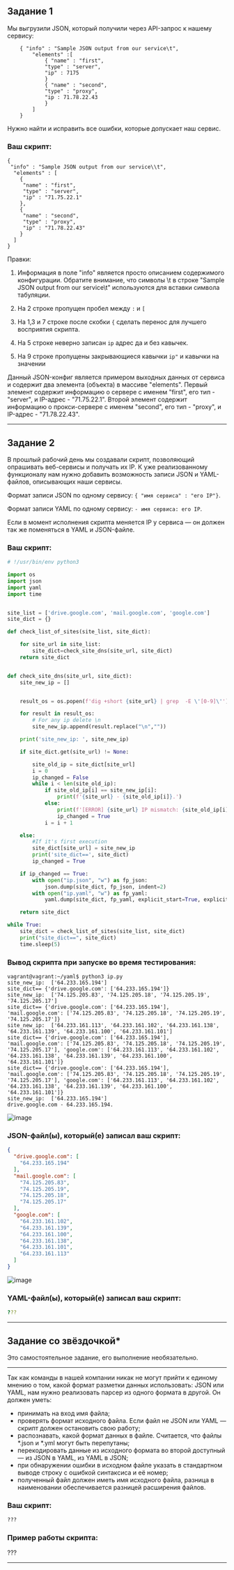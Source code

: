 
## Задание 1

Мы выгрузили JSON, который получили через API-запрос к нашему сервису:

```
    { "info" : "Sample JSON output from our service\t",
        "elements" :[
            { "name" : "first",
            "type" : "server",
            "ip" : 7175 
            }
            { "name" : "second",
            "type" : "proxy",
            "ip : 71.78.22.43
            }
        ]
    }
```
  Нужно найти и исправить все ошибки, которые допускает наш сервис.

### Ваш скрипт:

```
{
 "info" : "Sample JSON output from our service\\t",
  "elements" : [
    {
     "name" : "first",
     "type" : "server",
     "ip" : "71.75.22.1" 
    },
    {
     "name" : "second",
     "type" : "proxy",
     "ip" : "71.78.22.43"
    }
  ]
}
```
Правки:
1) Информация в поле "info" является просто описанием содержимого конфигурации. Обратите внимание, что символы \t в строке "Sample JSON output from our service\\t" используются для вставки символа табуляции.

2) На 2 строке пропущен пробел между `:` и `[` 

3) На 1,3 и 7 строке после скобки `{` сделать перенос для лучшего восприятия скрипта.

4) На 5 строке неверно записан `ip` адрес да и без кавычек.

5) На 9 строке пропущены закрывающиеся кавычки `ip"` и кавычки на значении

Данный JSON-конфиг является примером выходных данных от сервиса и содержит два элемента (объекта) в массиве "elements". Первый элемент содержит информацию о сервере с именем "first", его тип - "server", и IP-адрес - "71.75.22.1". Второй элемент содержит информацию о прокси-сервере с именем "second", его тип - "proxy", и IP-адрес - "71.78.22.43".

---

## Задание 2

В прошлый рабочий день мы создавали скрипт, позволяющий опрашивать веб-сервисы и получать их IP. К уже реализованному функционалу нам нужно добавить возможность записи JSON и YAML-файлов, описывающих наши сервисы. 

Формат записи JSON по одному сервису: `{ "имя сервиса" : "его IP"}`. 

Формат записи YAML по одному сервису: `- имя сервиса: его IP`. 

Если в момент исполнения скрипта меняется IP у сервиса — он должен так же поменяться в YAML и JSON-файле.

### Ваш скрипт:

```python
# !/usr/bin/env python3

import os
import json
import yaml
import time


site_list = ['drive.google.com', 'mail.google.com', 'google.com']
site_dict = {}

def check_list_of_sites(site_list, site_dict):

    for site_url in site_list:
        site_dict=check_site_dns(site_url, site_dict)
    return site_dict


def check_site_dns(site_url, site_dict):
    site_new_ip = []


    result_os = os.popen(f'dig +short {site_url} | grep  -E \'[0-9]\'')

    for result in result_os:
        # For any ip delete \n
        site_new_ip.append(result.replace("\n",""))

    print('site_new_ip: ', site_new_ip)

    if site_dict.get(site_url) != None:

        site_old_ip = site_dict[site_url]
        i = 0
        ip_changed = False
        while i < len(site_old_ip):
            if site_old_ip[i] == site_new_ip[i]:
                print(f'{site_url} - {site_old_ip[i]}.')
            else:
                print(f'[ERROR] {site_url} IP mismatch: {site_old_ip[i]} {site_new_ip[i]}.')                
                ip_changed = True
            i = i + 1

    else:
        #If it's first execution
        site_dict[site_url] = site_new_ip
        print('site_dict==', site_dict)
        ip_changed = True

    if ip_changed == True:
        with open("ip.json", "w") as fp_json:
            json.dump(site_dict, fp_json, indent=2)
        with open("ip.yaml", "w") as fp_yaml:
            yaml.dump(site_dict, fp_yaml, explicit_start=True, explicit_end=True)

    return site_dict

while True:
    site_dict = check_list_of_sites(site_list, site_dict)
    print("site_dict==", site_dict)
    time.sleep(5)
```

### Вывод скрипта при запуске во время тестирования:

```
vagrant@vagrant:~/yaml$ python3 ip.py
site_new_ip:  ['64.233.165.194']
site_dict== {'drive.google.com': ['64.233.165.194']}
site_new_ip:  ['74.125.205.83', '74.125.205.18', '74.125.205.19', '74.125.205.17']
site_dict== {'drive.google.com': ['64.233.165.194'], 'mail.google.com': ['74.125.205.83', '74.125.205.18', '74.125.205.19', '74.125.205.17']}
site_new_ip:  ['64.233.161.113', '64.233.161.102', '64.233.161.138', '64.233.161.139', '64.233.161.100', '64.233.161.101']
site_dict== {'drive.google.com': ['64.233.165.194'], 'mail.google.com': ['74.125.205.83', '74.125.205.18', '74.125.205.19', '74.125.205.17'], 'google.com': ['64.233.161.113', '64.233.161.102', '64.233.161.138', '64.233.161.139', '64.233.161.100', '64.233.161.101']}
site_dict== {'drive.google.com': ['64.233.165.194'], 'mail.google.com': ['74.125.205.83', '74.125.205.18', '74.125.205.19', '74.125.205.17'], 'google.com': ['64.233.161.113', '64.233.161.102', '64.233.161.138', '64.233.161.139', '64.233.161.100', '64.233.161.101']}
site_new_ip:  ['64.233.165.194']
drive.google.com - 64.233.165.194.

```

![image](https://user-images.githubusercontent.com/126553776/233852689-f827bfa8-9fc9-45f8-b073-032c992eb37a.png)

### JSON-файл(ы), который(е) записал ваш скрипт:

```json
{
  "drive.google.com": [
    "64.233.165.194"
  ],
  "mail.google.com": [
    "74.125.205.83",
    "74.125.205.19",
    "74.125.205.18",
    "74.125.205.17"
  ],
  "google.com": [
    "64.233.161.102",
    "64.233.161.139",
    "64.233.161.100",
    "64.233.161.138",
    "64.233.161.101",
    "64.233.161.113"
  ]
}
```

![image](https://user-images.githubusercontent.com/126553776/233853147-54a38e7e-a629-4a21-a52f-bb3390344646.png)

### YAML-файл(ы), который(е) записал ваш скрипт:

```yaml
???
```

---

## Задание со звёздочкой* 

Это самостоятельное задание, его выполнение необязательно.
____

Так как команды в нашей компании никак не могут прийти к единому мнению о том, какой формат разметки данных использовать: JSON или YAML, нам нужно реализовать парсер из одного формата в другой. Он должен уметь:

   * принимать на вход имя файла;
   * проверять формат исходного файла. Если файл не JSON или YAML — скрипт должен остановить свою работу;
   * распознавать, какой формат данных в файле. Считается, что файлы *.json и *.yml могут быть перепутаны;
   * перекодировать данные из исходного формата во второй доступный —  из JSON в YAML, из YAML в JSON;
   * при обнаружении ошибки в исходном файле указать в стандартном выводе строку с ошибкой синтаксиса и её номер;
   * полученный файл должен иметь имя исходного файла, разница в наименовании обеспечивается разницей расширения файлов.

### Ваш скрипт:

```python
???
```

### Пример работы скрипта:

???

----


